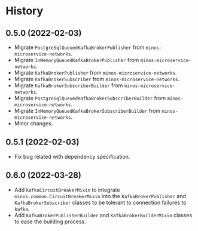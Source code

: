 # History

## 0.5.0 (2022-02-03)

* Migrate `PostgreSqlQueuedKafkaBrokerPublisher` from `minos-microservice-networks`.
* Migrate `InMemoryQueuedKafkaBrokerPublisher` from `minos-microservice-networks`.
* Migrate `KafkaBrokerPublisher` from `minos-microservice-networks`.
* Migrate `KafkaBrokerSubscriber` from `minos-microservice-networks`.
* Migrate `KafkaBrokerSubscriberBuilder` from `minos-microservice-networks`.
* Migrate `PostgreSqlQueuedKafkaBrokerSubscriberBuilder` from `minos-microservice-networks`.
* Migrate `InMemoryQueuedKafkaBrokerSubscriberBuilder` from `minos-microservice-networks`.
* Minor changes.

## 0.5.1 (2022-02-03)

* Fix bug related with dependency specification.

## 0.6.0 (2022-03-28)

* Add `KafkaCircuitBreakerMixin` to integrate `minos.common.CircuitBreakerMixin` into the `KafkaBrokerPublisher` and `KafkaBrokerSubscriber` classes to be tolerant to connection failures to `kafka`.
* Add `KafkaBrokerPublisherBuilder` and `KafkaBrokerBuilderMixin` classes to ease the building process.